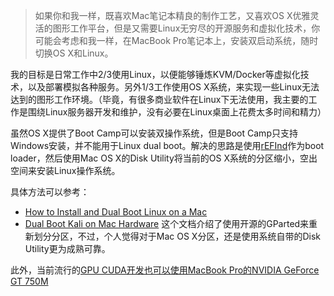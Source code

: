 > 如果你和我一样，既喜欢Mac笔记本精良的制作工艺，又喜欢OS X优雅灵活的图形工作平台，但是又需要Linux无穷尽的开源服务和虚拟化技术，你可能会考虑和我一样，在MacBook Pro笔记本上，安装双启动系统，随时切换OS X和Linux。

我的目标是日常工作中2/3使用Linux，以便能够锤炼KVM/Docker等虚拟化技术，以及部署模拟各种服务。另外1/3工作使用OS X系统，来实现一些Linux无法达到的图形工作环境。（毕竟，有很多商业软件在Linux下无法使用，我主要的工作是围绕Linux服务器开发和维护，没有必要在Linux桌面上花费太多时间和精力）

虽然OS X提供了Boot Camp可以安装双操作系统，但是Boot Camp只支持Windows安装，并不能用于Linux dual boot。解决的思路是使用[rEFInd](http://sourceforge.net/projects/refind/)作为boot loader，然后使用Mac OS X的Disk Utility将当前的OS X系统的分区缩小，空出空间来安装Linux操作系统。

具体方法可以参考：

* [How to Install and Dual Boot Linux on a Mac](http://www.howtogeek.com/187410/how-to-install-and-dual-boot-linux-on-a-mac/)
* [Dual Boot Kali on Mac Hardware](http://docs.kali.org/installation/kali-linux-dual-boot-on-mac-hardware) 这个文档介绍了使用开源的GParted来重新划分分区，不过，个人觉得对于Mac OS X分区，还是使用系统自带的Disk Utility更为成熟可靠。

此外，当前流行的[GPU CUDA开发也可以使用MacBook Pro的NVIDIA GeForce GT 750M](https://www.researchgate.net/post/What_are_the_required_configuration_of_a_PC_to_run_Cuda)